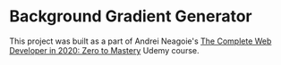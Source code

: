 # Background Gradient Generator

This project was built as a part of Andrei Neagoie's [The Complete Web Developer in 2020: Zero to Mastery](https://www.udemy.com/the-complete-web-developer-zero-to-mastery/) Udemy course.
